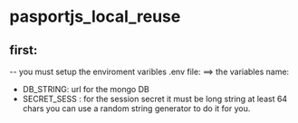 # pasportjs_local_reuse

## first:

-- you must setup the enviroment varibles .env file:
==> the variables name:

- DB_STRING: url for the mongo DB
- SECRET_SESS : for the session secret it must be long string at least 64 chars you can use a random string generator to do it for you.
